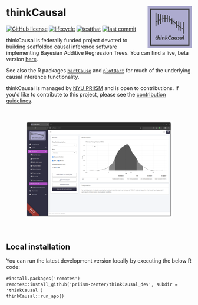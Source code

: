 # thinkCausal <img src="thinkCausal/inst/app/www/img/thinkCausal_logo.png" align="right" width="120" />

<!-- badges: start -->
[![GitHub license](https://img.shields.io/github/license/gperrett/thinkCausal_dev?style=flat-square)](https://github.com/gperrett/thinkCausal_dev/blob/master/LICENSE)
[![lifecycle](https://img.shields.io/badge/lifecycle-experimental-orange.svg?style=flat-square)]()
[![testthat](https://img.shields.io/github/workflow/status/gperrett/thinkCausal_dev/test-functions/master?label=testthat&style=flat-square)](https://github.com/gperrett/thinkCausal_dev/actions)
[![last commit](https://img.shields.io/github/last-commit/gperrett/thinkCausal_dev?style=flat-square)](https://github.com/gperrett/thinkCausal_dev/commits/master)

<!-- badges: end -->

thinkCausal is federally funded project devoted to building scaffolded causal inference software implementing Bayesian Additive Regression Trees. You can find a live, beta version [here](https://apsta.shinyapps.io/thinkCausal/).

See also the R packages [`bartCause`](https://github.com/vdorie/bartCause) and [`plotBart`](https://github.com/joemarlo/plotBart) for much of the underlying causal inference functionality.

thinkCausal is managed by [NYU PRIISM](https://steinhardt.nyu.edu/priism) and is open to contributions. If you'd like to contribute to this project, please see the [contribution guidelines](/.github/CONTRIBUTING.md).

<br>
<p align="center">
<img src="screenshot.png" width=80%>
</p>
<br>

## Local installation

You can run the latest development version locally by executing the below R code:

```
#install.packages('remotes')
remotes::install_github('priism-center/thinkCausal_dev', subdir = 'thinkCausal')
thinkCausal::run_app()
```
